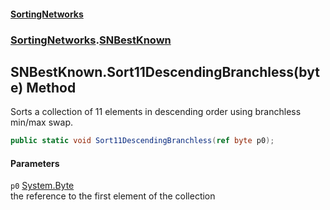 #### [SortingNetworks](./index.md 'index')
### [SortingNetworks](./SortingNetworks.md 'SortingNetworks').[SNBestKnown](./SortingNetworks-SNBestKnown.md 'SortingNetworks.SNBestKnown')
## SNBestKnown.Sort11DescendingBranchless(byte) Method
Sorts a collection of 11 elements in descending order using branchless min/max swap.  
```csharp
public static void Sort11DescendingBranchless(ref byte p0);
```
#### Parameters
<a name='SortingNetworks-SNBestKnown-Sort11DescendingBranchless(byte)-p0'></a>
`p0` [System.Byte](https://docs.microsoft.com/en-us/dotnet/api/System.Byte 'System.Byte')  
the reference to the first element of the collection  
  
